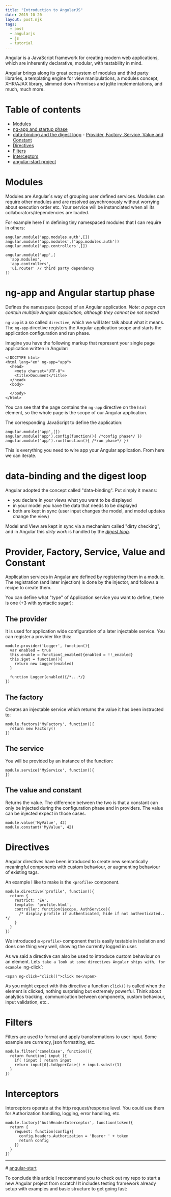 ```yaml
---
title: "Introduction to AngularJS"
date: 2015-10-20
layout: post.njk
tags:
  - post
  - angularjs
  - js
  - tutorial
---
```


Angular is a JavaScript framework for creating modern web applications,
which are inherently declarative, modular, with testability in mind.

Angular brings along its great ecosystem of modules and third party libraries,
a templating engine for view manipulations, a modules concept, XHR/AJAX library,
slimmed down Promises and jqlite implementations, and much, much more.

# Table of contents

- [Modules](#modules)
- [ng-app and startup phase](#ng-app-and-angular-startup-phase)
- [data-binding and the digest loop](#data-binding-and-the-digest-loop)
- [Provider, Factory, Service, Value and Constant](#provider-factory-service-value-and-constant)
- [Directives](#directives)
- [Filters](#filters)
- [Interceptors](#interceptors)
- [angular-start project](https://github.com/christian-fei/angular-start)

# Modules

Modules are Angular`s way of grouping user defined services.
Modules can require other modules and are resolved asynchronously without
worrying about execution order etc. Your service will be instanciated when all
its collaborators/dependencies are loaded.

For example here I`m defining tiny namespaced modules that I can require in others:

```
angular.module('app.modules.auth',[])
angular.module('app.modules',['app.modules.auth'])
angular.module('app.controllers',[])

angular.module('app',[
  'app.modules',
  'app.controllers',
  'ui.router' // third party dependency
])
```


# ng-app and Angular startup phase

Defines the namespace (scope) of an Angular application.
*Note: a page can contain multiple Angular application, although they cannot be not nested*

`ng-app` is a so called `directive`, which we will later talk about what it means.
The `ng-app` directive registers the Angular application scope and starts the application
configuration and run phase.

Imagine you have the following markup that represent your single page application written in Angular:

```
<!DOCTYPE html>
<html lang="en" ng-app="app">
  <head>
    <meta charset="UTF-8">
    <title>Document</title>
  </head>
  <body>

  </body>
</html>
```

You can see that the page contains the `ng-app` directive on the `html` element,
so the whole page is the scope of our Angular application.

The corresponding JavaScript to define the application:

```
angular.module('app',[])
angular.module('app').config(function(){ /*config phase*/ })
angular.module('app').run(function(){ /*run phase*/ })
```

This is everything you need to wire app your Angular application. From here we can iterate.


# data-binding and the digest loop

Angular adopted the concept called "data-binding".
Put simply it means:
- you declare in your views what you want to be displayed
- in your model you have the data that needs to be displayed
- both are kept in sync (user input changes the model, and model updates change the view)

Model and View are kept in sync via a mechanism called "dirty checking", and in Angular this *dirty work*
is handled by the [*digest loop*](https://www.ng-book.com/p/The-Digest-Loop-and-apply/).

# Provider, Factory, Service, Value and Constant

Application services in Angular are defined by registering them in a module. The registration (and later injection)
is done by the injector, and follows a recipe to create them.

You can define what "type" of Application service you want to define, there is one (+3 with syntactic sugar):

## The provider

It is used for application wide configuration of a later injectable service.
You can register a provider like this:

```
module.provider('Logger', function(){
  var enabled = true
  this.enable = function(_enabled){enabled = !!_enabled}
  this.$get = function(){
    return new Logger(enabled)
  }

  function Logger(enabled){/*...*/}
})
```

## The factory

Creates an injectable service which returns the value it has been instructed to:

```
module.factory('MyFactory', function(){
  return new Factory()
})
```

## The service

You will be provided by an instance of the function:

```
module.service('MyService', function(){
})
```

## The value and constant

Returns the value. The difference between the two is that a constant can only be injected
during the configuration phase and in providers. The value can be injected expect in those cases.

```
module.value('MyValue', 42)
module.constant('MyValue', 42)
```


# Directives

Angular directives have been introduced to create new semantically meaningful components with custom behaviour, or augmenting
behaviour of existing tags.

An example I like to make is the `<profile>` component.

```
module.directive('profile', function(){
  return {
    restrict: 'EA',
    template: 'profile.html',
    controller: function($scope, AuthService){
      /* display profile if authenticated, hide if not authenticated.. */
    }
  }
})
```

We introduced a `<profile>` component that is easily testable in isolation and does one thing very well,
showing the currently logged in user.

As we said a directive can also be used to introduce custom behaviour on an element.
Let`s take a look at some directives Angular ships with, for example `ng-click`:

```
<span ng-click="click()">click me</span>
```

As you might expect with this directive a function `click()` is called when the element is clicked,
nothing surprising but extremely powerful. Think about analytics tracking, communication between components,
custom behaviour, input validation, etc..



# Filters

Filters are used to format and apply transformations to user input.
Some example are currency, json formatting, etc.

```
module.filter('camelCase', function(){
  return function( input ){
    if( !input ) return input
    return input[0].toUpperCase() + input.substr(1)
  }
})
```


# Interceptors

Interceptors operate at the http request/response level. You could use them for
Authorization handling, logging, error handling, etc.

```
module.factory('AuthHeaderInterceptor', function(token){
  return {
    request: function(config){
      config.headers.Authorization = 'Bearer ' + token
      return config
    })
  }
})
```


---

# [angular-start](https://github.com/christian-fei/angular-start)

To conclude this article I reccommend you to check out my repo to start a new Angular project from scratch!
It includes testing framework already setup with examples and basic structure to get going fast:

